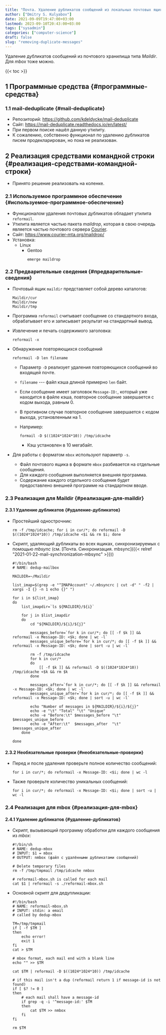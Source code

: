 ```yaml
---
title: "Почта. Удаление дубликатов сообщений из локальных почтовых ящиков"
author: ["Dmitry S. Kulyabov"]
date: 2021-09-09T19:47:00+03:00
lastmod: 2023-09-10T20:43:00+03:00
tags: ["sysadmin"]
categories: ["computer-science"]
draft: false
slug: "removing-duplicate-messages"
---
```


Удаление дубликатов сообщений из почтового хранилища типа _Maildir_. Для _mbox_ тоже можно.

<!--more-->

{{< toc >}}


## <span class="section-num">1</span> Программные средства {#программные-средства}


### <span class="section-num">1.1</span> mail-deduplicate {#mail-deduplicate}

-   Репозиторий: <https://github.com/kdeldycke/mail-deduplicate>
-   Сайт: <https://mail-deduplicate.readthedocs.io/en/latest/>
-   При первом поиске нашёл данную утилиту.
-   К сожалению, собственно функционал по удалению дубликатов писем продекларирован, но пока не реализован.


## <span class="section-num">2</span> Реализация средствами командной строки {#реализация-средствами-командной-строки}

-   Принято решение реализовать на коленке.


### <span class="section-num">2.1</span> Используемое программное обеспечение {#используемое-программное-обеспечение}

-   Функционалом удаления почтовых дубликатов обладает утилита `reformail`.
-   Утилита является частью пакета _maildrop_, которая в свою очередь является частью почтового сервера [Courier](http://www.courier-mta.org/).
-   Сайт: <https://www.courier-mta.org/maildrop/>
-   Установка:
    -   Linux
        -   Gentoo
            ```shell
            emerge maildrop
            ```


### <span class="section-num">2.2</span> Предварительные сведения {#предварительные-сведения}

-   Почтовый ящик `maildir` представляет собой дерево каталогов:
    ```shell
    Maildir/cur
    Maildir/new
    Maildir/tmp
    ```
-   Программа `reformail` считывает сообщение со стандартного входа, обрабатывает его и записывает результат на стандартный вывод.
-   Извлечение и печать содержимого заголовка:
    ```shell
    reformail -x
    ```
-   Обнаружение повторяющихся сообщений
    ```shell
    reformail -D len filename
    ```

    -   Параметр `-D` реализует удаления повторяющихся сообщений во входящей почте.
    -   `filename` --- файл кэша длиной примерно `len` байт.
    -   Если сообщение имеет заголовок `Message-ID:`, который уже находится в файле кэша, повторное сообщение завершается с кодом выхода, равным 0.
    -   В противном случае повторное сообщение завершается с кодом выхода, установленным на 1.
    -   Например:
        ```shell
        formail -D $((1024*1024*10)) /tmp/idcache
        ```

        -   Кэш установлен в 10 мегабайт.
-   Для работы с форматом `mbox` используют параметр `-s`.
    -   Файл почтового ящика в формате `mbox` разбивается на отдельные сообщения.
    -   Для каждого сообщения выполняется внешняя программа.
    -   Содержание каждого отдельного сообщения будет предоставлено внешней программе на стандартном вводе.


### <span class="section-num">2.3</span> Реализация для Maildir {#реализация-для-maildir}


#### <span class="section-num">2.3.1</span> Удаление дубликатов {#удаление-дубликатов}

-   Простейший однострочник:
    ```shell
    rm -f /tmp/idcache; for i in cur/*; do reformail -D $((1024*1024*10)) /tmp/idcache <$i && rm $i; done
    ```
-   Скрипт, удаляющий дубликаты во всех ящиках, синхронизируемых с помощью _mbsync_ (см. [Почта. Синхронизация. mbsync]({{< relref "2021-01-22-mail-synchronization-mbsync" >}}))
    ```shell
    #!/bin/bash
    # NAME: dedup-mailbox

    MAILDIR=~/Maildir

    list_imap=$(grep -e "^IMAPAccount" ~/.mbsyncrc | cut -d" " -f2 | xargs -I {} -n 1 echo {}" ")

    for i in ${list_imap}
    do
        list_imapdir=`ls ${MAILDIR}/${i}`

        for j in $list_imapdir
        do
            cd "${MAILDIR}/${i}/${j}"

            messages_before=`for k in cur/*; do [[ -f $k ]] && reformail -x Message-ID: <$k; done | wc -l`
            messages_unique_before=`for k in cur/*; do [[ -f $k ]] && reformail -x Message-ID: <$k; done | sort -u | wc -l`

            rm -f /tmp/idcache
            for k in cur/*
            do
                [[ -f $k ]] && reformail -D $((1024*1024*10)) /tmp/idcache <$k && rm $k
            done

            messages_after=`for k in cur/*; do [[ -f $k ]] && reformail -x Message-ID: <$k; done | wc -l`
            messages_unique_after=`for k in cur/*; do [[ -f $k ]] && reformail -x Message-ID: <$k; done | sort -u | wc -l`

            echo "Number of messages in ${MAILDIR}/${i}/${j}"
            echo -e "\t" "Total" "\t" "Unique"
            echo -e "Before:\t" $messages_before "\t" $messages_unique_before
            echo -e "After:\t"  $messages_after  "\t" $messages_unique_after
        done

    done
    ```


#### <span class="section-num">2.3.2</span> Необязательные проверки {#необязательные-проверки}

-   Перед и после удаления проверьте полное количество сообщений:
    ```shell
    for i in cur/*; do reformail -x Message-ID: <$i; done | wc -l
    ```
-   Также проверьте количество уникальных сообщений:
    ```shell
    for i in cur/*; do reformail -x Message-ID: <$i; done | sort -u | wc -l
    ```


### <span class="section-num">2.4</span> Реализация для mbox {#реализация-для-mbox}


#### <span class="section-num">2.4.1</span> Удаление дубликатов {#удаление-дубликатов}

-   Скрипт, вызывающий программу обработки для каждого сообщения из _mbox_:
    ```shell
    #!/bin/sh
    # NAME: dedup-mbox
    # INPUT: $1 = mbox
    # OUTPUT: nmbox (файл с удалёнными дубликатами сообщений)

    # Delete temporary files
    rm -f /tmp/tmpmail /tmp/idcache nmbox

    # reformail-mbox.sh is called for each mail
    cat $1 | reformail -s ./reformail-mbox.sh
    ```
-   Основной скрипт для дедупликации:
    ```shell
    #!/bin/bash
    # NAME: reformail-mbox.sh
    # INPUT: stdin: a email
    # called by dedup-mbox

    TM=/tmp/tmpmail
    if [ -f $TM ]
    then
        echo error!
        exit 1
    fi
    cat > $TM

    # mbox format, each mail end with a blank line
    echo "" >> $TM

    cat $TM | reformail -D $((1024*1024*10)) /tmp/idcache

    # if this mail isn't a dup (reformail return 1 if message-id is not found)
    if [ $? != 0 ]
    then
        # each mail shall have a message-id
        if grep -q -i '^message-id:' $TM
        then
            cat $TM >> nmbox
        fi
    fi

    rm $TM
    ```
